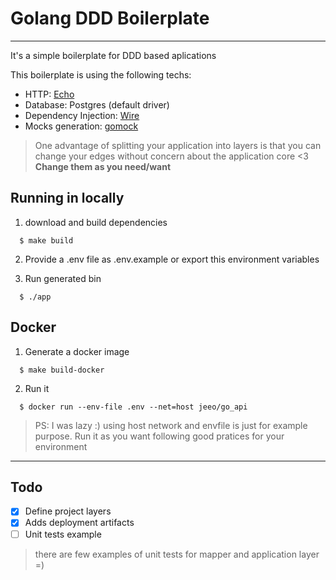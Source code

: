 # Golang DDD Boilerplate
---
It's a simple boilerplate for DDD based aplications

This boilerplate is using the following techs:

* HTTP: [Echo](https://github.com/labstack/echo)
* Database: Postgres (default driver)
* Dependency Injection: [Wire](https://github.com/google/wire)
* Mocks generation: [gomock](https://github.com/golang/mock)
> One advantage of splitting your application into layers is that you can change your edges without concern about the application core <3
**Change them as you need/want**  

## Running in locally

1. download and build dependencies

```shell
  $ make build
```
2. Provide a .env file as .env.example or export this environment variables

3. Run generated bin
```shell
  $ ./app
```

## Docker
1. Generate a docker image
```shell
  $ make build-docker
```

2. Run it
```shell
  $ docker run --env-file .env --net=host jeeo/go_api
```
> PS: I was lazy :) using host network and envfile is just for example purpose. 
Run it as you want following good pratices for your environment
---
## Todo
- [x] Define project layers
- [x] Adds deployment artifacts
- [ ] Unit tests example
> there are few examples of unit tests for mapper and application layer =)
